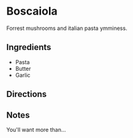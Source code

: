 # Boscaiola
Forrest mushrooms and italian pasta ymminess.

## Ingredients
* Pasta
* Butter
* Garlic

## Directions

## Notes
You'll want more than...
